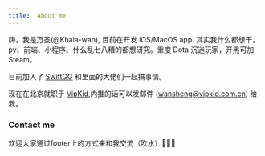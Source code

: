```yaml
---
title:  About me
---
```


嗨，我是万圣(@Khala-wan), 目前在开发 iOS/MacOS app. 其实我什么都想干，py、前端、小程序、什么乱七八糟的都想研究。重度 Dota 沉迷玩家，开黑可加 Steam。

目前加入了 [SwiftGG](https://swift.gg) 和里面的大佬们一起搞事情。

现在在北京就职于 [VipKid](https://www.vipkid.com.cn),内推的话可以发邮件 (wansheng@vipkid.com.cn) 给我。

### Contact me

欢迎大家通过footer上的方式来和我交流（吹水）🌚🌚🌚
